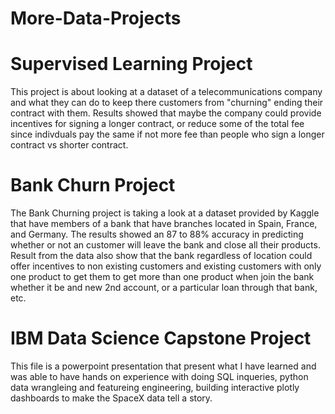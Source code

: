 # More-Data-Projects



# Supervised Learning Project
This project is about looking at a dataset of a telecommunications company and what they can do to keep there customers from "churning" ending their contract with them. Results showed that maybe the company could provide incentives for signing a longer contract, or reduce some of the total fee since indivduals pay the same if not more fee than people who sign a longer contract vs shorter contract.



# Bank Churn Project
The Bank Churning project is taking a look at a dataset provided by Kaggle that have members of a bank that have branches located in Spain, France, and Germany. The results showed an 87 to 88% accuracy in predicting whether or not an customer will leave the bank and close all their products. Result from the data also show that the bank regardless of location could offer incentives to non existing customers and existing customers with only one product to get them to get more than one product when join the bank whether it be and new 2nd account, or a particular loan through that bank, etc.


# IBM Data Science Capstone Project
This file is a powerpoint presentation that present what I have learned and was able to have hands on experience with doing SQL inqueries, python data wrangleing and featureing engineering, building interactive plotly dashboards to make the SpaceX data tell a story.

